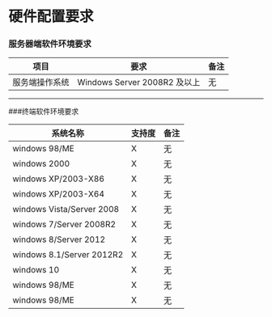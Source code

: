 # 硬件配置要求




### 服务器端软件环境要求




| 项目 | 要求 | 备注 |
| -- | -- | -- |
| 服务端操作系统 | Windows Server 2008R2 及以上 | 无 |


---
###终端软件环境要求


| 系统名称 | 支持度 | 备注 |
| -- | -- | -- |
| windows 98/ME  | X | 无 |
| windows 2000  | X | 无 |
| windows XP/2003-X86  | X | 无 |
| windows XP/2003-X64  | X | 无 |
| windows Vista/Server 2008  | X | 无 |
| windows 7/Server 2008R2  | X | 无 |
| windows 8/Server 2012  | X | 无 |
| windows 8.1/Server 2012R2  | X | 无 |
| windows 10  | X | 无 |
| windows 98/ME  | X | 无 |
| windows 98/ME  | X | 无 |




